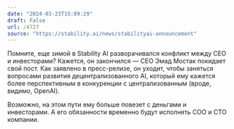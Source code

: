 ```yaml
---
date: "2024-03-23T15:09:29"
draft: False
url: /4727
source: "https://stability.ai/news/stabilityai-announcement"
---
```


Помните, еще зимой в Stability AI разворачивался конфликт между CEO и инвесторами? Кажется, он закончился — CEO Эмад Мостак покидает свой пост. Как заявлено в пресс-релизе, он уходит, чтобы заняться вопросами развития децентрализованного AI, который ему кажется более перспективным в конкуренции с централизованным (вроде, видимо, OpenAI). 

Возможно, на этом пути ему больше повезет с деньгами и инвесторами. А его обязанности временно будут исполнять COO и CTO компании.

